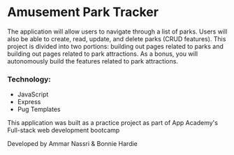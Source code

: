 # Amusement Park Tracker

The application will allow users to navigate through a list of parks. Users will also be able to create, read, update, and delete parks (CRUD features). This project is divided into two portions: building out pages related to parks and building out pages related to park attractions. As a bonus, you will autonomously build the features related to park attractions.

### Technology:

* JavaScript
* Express
* Pug Templates

This application was built as a practice project as part of App Academy's Full-stack web development bootcamp

Developed by Ammar Nassri & Bonnie Hardie

